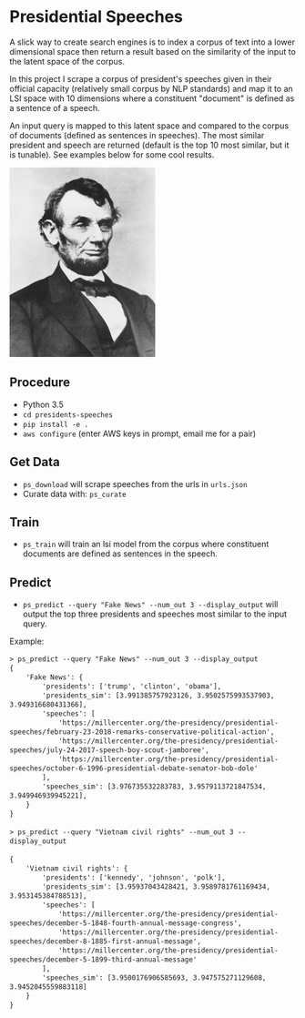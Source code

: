 # Presidential Speeches

A slick way to create search engines is to index a corpus of text into a lower dimensional space then return a result 
based on the similarity of the input to the latent space of the corpus.

In this project I scrape a corpus of president's speeches given in their official capacity (relatively small corpus by
NLP standards) and map it to an LSI space with 10 dimensions where a constituent "document" is defined as a sentence of 
a speech. 

An input query is mapped to this latent space and compared to the corpus of documents (defined as sentences in
speeches). The most similar president and speech are returned (default is the top 10 most similar, but it is tunable). 
See examples below for some cool results.

<img src="/docs/lincoln.jpg" alt="Presidents Logo" width="256">

## Procedure

- Python 3.5
- `cd presidents-speeches`
- `pip install -e .`
- `aws configure` (enter AWS keys in prompt, email me for a pair)

## Get Data

- `ps_download` will scrape speeches from the urls in `urls.json`
- Curate data with: `ps_curate`

## Train

- `ps_train` will train an lsi model from the corpus where constituent documents are defined as sentences in the speech.

## Predict

- `ps_predict --query "Fake News" --num_out 3 --display_output` will output the top three presidents and speeches most 
similar to the input query.

Example: 
```
> ps_predict --query "Fake News" --num_out 3 --display_output
{
    'Fake News': {
        'presidents': ['trump', 'clinton', 'obama'], 
        'presidents_sim': [3.991385757923126, 3.9502575993537903, 3.949316680431366], 
        'speeches': [
            'https://millercenter.org/the-presidency/presidential-speeches/february-23-2018-remarks-conservative-political-action', 
            'https://millercenter.org/the-presidency/presidential-speeches/july-24-2017-speech-boy-scout-jamboree', 
            'https://millercenter.org/the-presidency/presidential-speeches/october-6-1996-presidential-debate-senator-bob-dole'
        ],
        'speeches_sim': [3.976735532283783, 3.9579113721847534, 3.949946939945221], 
    }
}

> ps_predict --query "Vietnam civil rights" --num_out 3 --display_output

{
    'Vietnam civil rights': {
        'presidents': ['kennedy', 'johnson', 'polk'], 
        'presidents_sim': [3.95937043428421, 3.9589781761169434, 3.953145384788513],
        'speeches': [
            'https://millercenter.org/the-presidency/presidential-speeches/december-5-1848-fourth-annual-message-congress', 
            'https://millercenter.org/the-presidency/presidential-speeches/december-8-1885-first-annual-message', 
            'https://millercenter.org/the-presidency/presidential-speeches/december-5-1899-third-annual-message'
        ], 
        'speeches_sim': [3.9500176906585693, 3.947575271129608, 3.9452045559883118]
    }
}

```